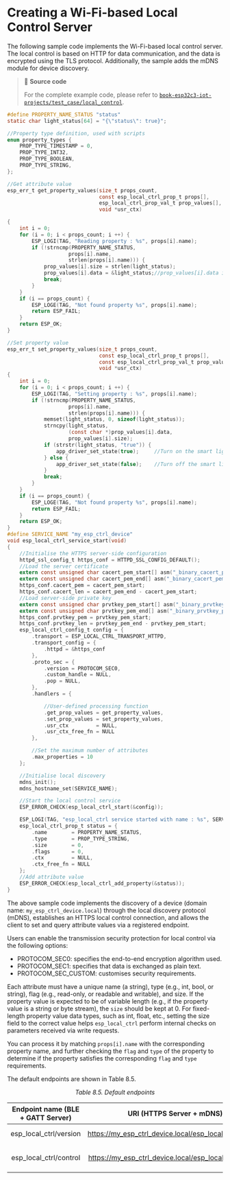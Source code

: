 # Creating a Wi-Fi-based Local Control Server

The following sample code implements the Wi-Fi-based local control
server. The local control is based on HTTP for data communication, and
the data is encrypted using the TLS protocol. Additionally, the sample
adds the mDNS module for device discovery.

> 📝 **Source code**
>
> For the complete example code, please refer to [`book-esp32c3-iot-projects/test_case/local_control`](https://github.com/espressif/book-esp32c3-iot-projects/tree/main/test_case/local_control).

```c
#define PROPERTY_NAME_STATUS "status"
static char light_status[64] = "{\"status\": true}";

//Property type definition, used with scripts
enum property_types {
    PROP_TYPE_TIMESTAMP = 0,
    PROP_TYPE_INT32,
    PROP_TYPE_BOOLEAN,
    PROP_TYPE_STRING,
};

//Get attribute value
esp_err_t get_property_values(size_t props_count,
                              const esp_local_ctrl_prop_t props[],
                              esp_local_ctrl_prop_val_t prop_values[],
                              void *usr_ctx)

{
    int i = 0;
    for (i = 0; i < props_count; i ++) {
        ESP_LOGI(TAG, "Reading property : %s", props[i].name);
        if (!strncmp(PROPERTY_NAME_STATUS,
                    props[i].name,
                    strlen(props[i].name))) {
            prop_values[i].size = strlen(light_status);
            prop_values[i].data = &light_status;//prop_values[i].data is just a pointer, and cannot be assigned.
            break;
        }
    }
    if (i == props_count) {
        ESP_LOGE(TAG, "Not found property %s", props[i].name);
        return ESP_FAIL;
    }
    return ESP_OK;
}

//Set property value
esp_err_t set_property_values(size_t props_count,
                              const esp_local_ctrl_prop_t props[],
                              const esp_local_ctrl_prop_val_t prop_values[],
                              void *usr_ctx)
{
    int i = 0;
    for (i = 0; i < props_count; i ++) {
        ESP_LOGI(TAG, "Setting property : %s", props[i].name);
        if (!strncmp(PROPERTY_NAME_STATUS,
                    props[i].name,
                    strlen(props[i].name))) {
            memset(light_status, 0, sizeof(light_status));
            strncpy(light_status,
                    (const char *)prop_values[i].data,
                    prop_values[i].size);
            if (strstr(light_status, "true")) {
                app_driver_set_state(true);     //Turn on the smart light
            } else {
                app_driver_set_state(false);    //Turn off the smart light
            }
            break;
        }
    }
    if (i == props_count) {
        ESP_LOGE(TAG, "Not found property %s", props[i].name);
        return ESP_FAIL;
    }
    return ESP_OK;
}
#define SERVICE_NAME "my_esp_ctrl_device"
void esp_local_ctrl_service_start(void)
{
    //Initialise the HTTPS server-side configuration
    httpd_ssl_config_t https_conf = HTTPD_SSL_CONFIG_DEFAULT();
    //Load the server certificate
    extern const unsigned char cacert_pem_start[] asm("_binary_cacert_pem_ start");
    extern const unsigned char cacert_pem_end[] asm("_binary_cacert_pem_end");
    https_conf.cacert_pem = cacert_pem_start;
    https_conf.cacert_len = cacert_pem_end - cacert_pem_start;
    //Load server-side private key
    extern const unsigned char prvtkey_pem_start[] asm("_binary_prvtkey_pem_ start");
    extern const unsigned char prvtkey_pem_end[] asm("_binary_prvtkey_pem_end");
    https_conf.prvtkey_pem = prvtkey_pem_start;
    https_conf.prvtkey_len = prvtkey_pem_end - prvtkey_pem_start;
    esp_local_ctrl_config_t config = {
        .transport = ESP_LOCAL_CTRL_TRANSPORT_HTTPD,
        .transport_config = {
            .httpd = &https_conf
        },
        .proto_sec = {
            .version = PROTOCOM_SEC0,
            .custom_handle = NULL,
            .pop = NULL,
        },
        .handlers = {

            //User-defined processing function
            .get_prop_values = get_property_values,
            .set_prop_values = set_property_values,
            .usr_ctx         = NULL,
            .usr_ctx_free_fn = NULL
        },

        //Set the maximum number of attributes
        .max_properties = 10
    };

    //Initialise local discovery
    mdns_init();
    mdns_hostname_set(SERVICE_NAME);

    //Start the local control service
    ESP_ERROR_CHECK(esp_local_ctrl_start(&config));

    ESP_LOGI(TAG, "esp_local_ctrl service started with name : %s", SERVICE_NAME);
    esp_local_ctrl_prop_t status = {
        .name        = PROPERTY_NAME_STATUS,
        .type        = PROP_TYPE_STRING,
        .size        = 0,
        .flags       = 0,
        .ctx         = NULL,
        .ctx_free_fn = NULL
    };
    //Add attribute value
    ESP_ERROR_CHECK(esp_local_ctrl_add_property(&status));
}
```

The above sample code implements the discovery of a device (domain name:
`my_esp_ctrl_device.local`) through the local discovery protocol (mDNS),
establishes an HTTPS local control connection, and allows the client to
set and query attribute values via a registered endpoint.

Users can enable the transmission security protection for local control
via the following options:

-   PROTOCOM_SEC0: specifies the end-to-end encryption algorithm used.
-   PROTOCOM_SEC1: specifies that data is exchanged as plain text.
-   PROTOCOM_SEC_CUSTOM: customises security requirements.

Each attribute must have a unique name (a string), type (e.g., int,
bool, or string), flag (e.g., read-only, or readable and writable), and
size. If the property value is expected to be of variable length (e.g.,
if the property value is a string or byte stream), the `size` should be
kept at 0. For fixed-length property value data types, such as int,
float, etc., setting the size field to the correct value helps
`esp_local_ctrl` perform internal checks on parameters received via
write requests.

You can process it by matching `props[i].name` with the corresponding
property name, and further checking the `flag` and `type` of the
property to determine if the property satisfies the corresponding `flag`
and `type` requirements.

The default endpoints are shown in Table 8.5.

<p align="center"><i>Table 8.5. Default endpoints</i></p>

|Endpoint name (BLE + GATT Server)|URI (HTTPS Server + mDNS)|Description|
|:---:|:---:|:---:|
|esp_local_ctrl/version|<https://my_esp_ctrl_device.local/esp_local_ctrl/version>|For retrieving version strings|
|esp_local_ctrl/control|<https://my_esp_ctrl_device.local/esp_local_ctrl/control>|For sending/receiving control messages|
